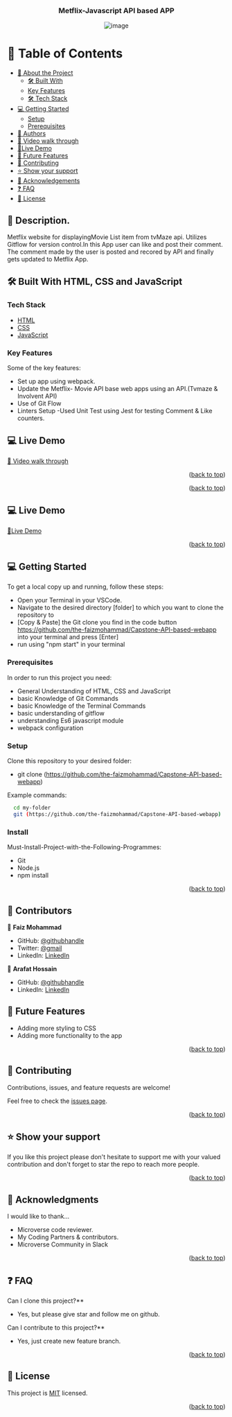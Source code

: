 <a name="readme-top"></a>
<div align="center">
<br/>
<h3><b>Metflix-Javascript API based APP</b></h3>

![image](https://github.com/the-faizmohammad/Capstone-API-based-webapp/assets/134736318/3464bab1-1c2c-4516-8aca-4d330840a518)


</div>

# 📗 Table of Contents

- [📖 About the Project](#about-project)
  - [🛠 Built With](#built-with)
  - [Key Features](#key-features)
  - [🛠 Tech Stack](#tech-stack)
- [💻 Getting Started](#getting-started)
  - [Setup](#setup)
  - [Prerequisites](#prerequisites)
- [👥 Authors](#authors)
- [👥 Video walk through](https://drive.google.com/drive/folders/1Z15ctH1xsSom5QCqVZdPDAtR6ziwEdjW?usp=drive_link)
- [🚀Live Demo](https://the-faizmohammad.github.io/Capstone-API-based-webapp/dist/)
- [🔭 Future Features](#future-features)
- [🤝 Contributing](#contributing)
- [⭐️ Show your support](#support)
- [🙏 Acknowledgements](#acknowledgements)
- [❓ FAQ](#faq)
- [📝 License](#license)

## 📖 Description. 
Metflix website for displayingMovie List item from tvMaze api. Utilizes Gitflow for version control.In this App user can like and post their comment. The comment made by the user is posted and recored by API and finally gets updated to Metflix App.

## 🛠 Built With <a name="built-with">HTML, CSS and JavaScript</a>

### Tech Stack <a name="tech-stack"></a>

  <ul>
    <li><a href="https://developer.mozilla.org/ru/docs/Web/HTML">HTML</a></li>
    <li><a href="https://developer.mozilla.org/ru/docs/Web/CSS">CSS</a></li>
    <li><a href="https://developer.mozilla.org/ru/docs/Web/JavaScript">JavaScript</a></li>
  </ul>

### Key Features <a name="key-features">

Some of the key features: 
- Set up app using webpack.
- Update the Metflix- Movie API base web apps using an API.(Tvmaze & Involvent API)
- Use of Git Flow
- Linters Setup
-Used Unit Test using Jest for testing Comment & Like counters.

## 💻 Live Demo <a name="Live-Demo"></a>

[🚀 Video walk through](https://drive.google.com/drive/folders/1Z15ctH1xsSom5QCqVZdPDAtR6ziwEdjW?usp=drive_link)

<p align="right">(<a href="#readme-top">back to top</a>)</p>
<p align="right">(<a href="#readme-top">back to top</a>)</p>

## 💻 Live Demo <a name="Live-Demo"></a>

[🚀Live Demo](https://the-faizmohammad.github.io/Capstone-API-based-webapp/dist/)

<p align="right">(<a href="#readme-top">back to top</a>)</p>

## 💻 Getting Started <a name="getting-started"></a>

To get a local copy up and running, follow these steps:

- Open your Terminal in your VSCode.
- Navigate to the desired directory [folder] to which you want to clone the repository to
- [Copy & Paste] the Git clone you find in the code button https://github.com/the-faizmohammad/Capstone-API-based-webapp into your terminal and press [Enter]
- run using "npm start" in your terminal

### Prerequisites

In order to run this project you need:

- General Understanding of HTML, CSS and JavaScript
- basic Knowledge of Git Commands
- basic Knowledge of the Terminal Commands
- basic understanding of gitflow
- understanding Es6 javascript module
- webpack configuration

### Setup

Clone this repository to your desired folder:

- git clone (https://github.com/the-faizmohammad/Capstone-API-based-webapp)

Example commands:

```sh
  cd my-folder
  git (https://github.com/the-faizmohammad/Capstone-API-based-webapp)

```

### Install

Must-Install-Project-with-the-Following-Programmes:

- Git
- Node.js
- npm install

<p align="right">(<a href="#readme-top">back to top</a>)</p>

## 👥 Contributors <a name="authors"></a>

👤 **Faiz Mohammad**

- GitHub: [@githubhandle](https://github.com/HossainAraf)
- Twitter: [@gmail](email2faizm@gmail.com)
- LinkedIn: [LinkedIn](https://www.linkedin.com/in/faiz-mohammad-967354142/)
  
👤 **Arafat Hossain**

- GitHub: [@githubhandle](https://github.com/)
- LinkedIn: [LinkedIn](https://www.linkedin.com/in/md-arafat-hossain-111403275/)

## 🔭 Future Features <a name="future-features"></a>

- Adding more styling to CSS
- Adding more functionality to the app 

<p align="right">(<a href="#readme-top">back to top</a>)</p>

## 🤝 Contributing <a name="contributing"></a>

Contributions, issues, and feature requests are welcome!

Feel free to check the [issues page](https://github.com/the-faizmohammad/leaderboard-game/issues).

<p align="right">(<a href="#readme-top">back to top</a>)</p>

## ⭐️ Show your support <a name="support"></a>

If you like this project please don't hesitate to support me with your valued contribution and don't forget to star the repo to reach more
people.

<p align="right">(<a href="#readme-top">back to top</a>)</p>

## 🙏 Acknowledgments <a name="acknowledgements"></a>

I would like to thank...

- Microverse code reviewer.
- My Coding Partners & contributors.
- Microverse Community in Slack

<p align="right">(<a href="#readme-top">back to top</a>)</p>

## ❓ FAQ <a name="faq"></a>

Can I clone this project?\*\*

- Yes, but please give star and follow me on github. 

Can I contribute to this project?\*\*

- Yes, just create new feature branch.

<p align="right">(<a href="#readme-top">back to top</a>)</p>

## 📝 License <a name="license"></a>

This project is [MIT](./MIT.md) licensed.

<p align="right">(<a href="#readme-top">back to top</a>)</p>
